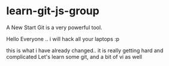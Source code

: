 # learn-git-js-group
A New Start 
Git is a very powerful tool. 


Hello Everyone .. i will hack all your laptops :p 


this is what i have already changed.. it is really getting hard and complicated
Let's learn some git, and a bit of vi as well
